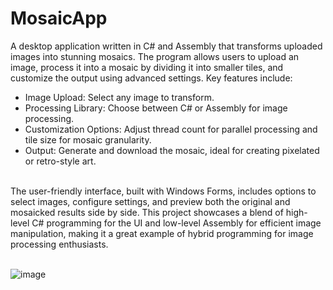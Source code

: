 # MosaicApp
A desktop application written in C# and Assembly that transforms uploaded images into stunning mosaics. The program allows users to upload an image, process it into a mosaic by dividing it into smaller tiles, and customize the output using advanced settings. Key features include:  
- Image Upload: Select any image to transform.  
- Processing Library: Choose between C# or Assembly for image processing.  
- Customization Options: Adjust thread count for parallel processing and tile size for mosaic granularity.  
- Output: Generate and download the mosaic, ideal for creating pixelated or retro-style art.
<br/>
The user-friendly interface, built with Windows Forms, includes options to select images, configure settings, and preview both the original and mosaicked results side by side. This project showcases a blend of high-level C# programming for the UI and low-level Assembly for efficient image manipulation, making it a great example of hybrid programming for image processing enthusiasts.

<br/>![image](https://github.com/user-attachments/assets/3b63d965-b3d2-44c8-8b75-a57a2604ea10)
